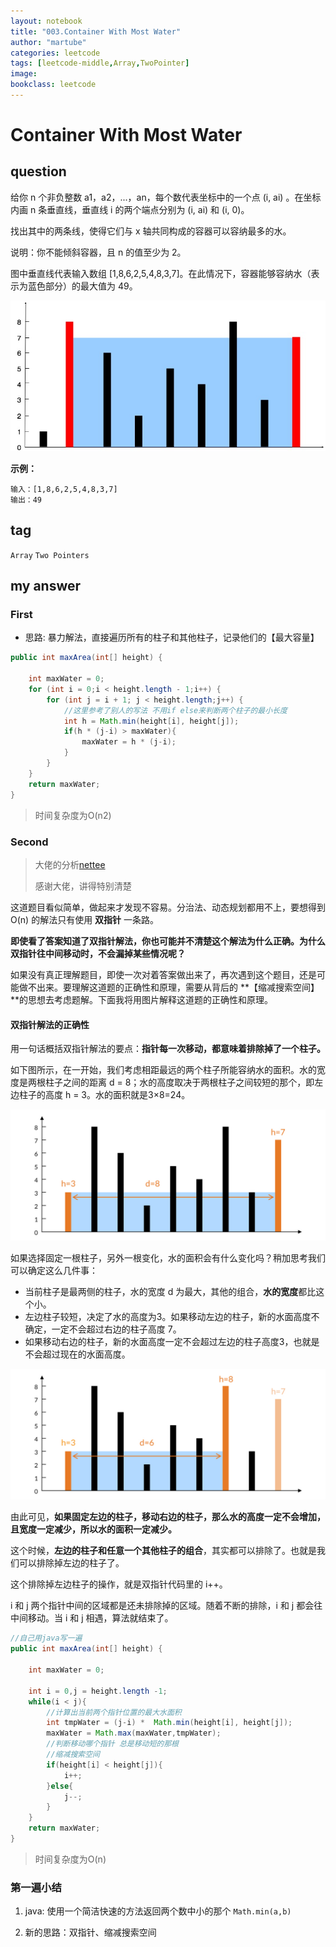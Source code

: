 ```yaml
---
layout: notebook
title: "003.Container With Most Water"
author: "martube"
categories: leetcode
tags: [leetcode-middle,Array,TwoPointer]
image: 
bookclass: leetcode
---
```


# Container With Most Water

## question

给你 n 个非负整数 a1，a2，...，an，每个数代表坐标中的一个点 (i, ai) 。在坐标内画 n 条垂直线，垂直线 i 的两个端点分别为 (i, ai) 和 (i, 0)。

找出其中的两条线，使得它们与 x 轴共同构成的容器可以容纳最多的水。

说明：你不能倾斜容器，且 n 的值至少为 2。

图中垂直线代表输入数组 [1,8,6,2,5,4,8,3,7]。在此情况下，容器能够容纳水（表示为蓝色部分）的最大值为 49。

![water](/assets/img/leetcode/ContainerWithMostWater_question.jpg)


**示例：**

```
输入：[1,8,6,2,5,4,8,3,7]
输出：49
```


## tag

`Array` `Two Pointers`

## my answer

### First

* 思路: 暴力解法，直接遍历所有的柱子和其他柱子，记录他们的【最大容量】

```java
public int maxArea(int[] height) {

    int maxWater = 0;
    for (int i = 0;i < height.length - 1;i++) {
        for (int j = i + 1; j < height.length;j++) {
            //这里参考了别人的写法 不用if else来判断两个柱子的最小长度
            int h = Math.min(height[i], height[j]);
            if(h * (j-i) > maxWater){
                maxWater = h * (j-i);
            }
        }
    }
    return maxWater;
}
```
> 时间复杂度为O(n2)

### Second

> 大佬的分析[nettee](https://leetcode-cn.com/problems/container-with-most-water/solution/on-shuang-zhi-zhen-jie-fa-li-jie-zheng-que-xing-tu/)
> 
> 感谢大佬，讲得特别清楚

这道题目看似简单，做起来才发现不容易。分治法、动态规划都用不上，要想得到O(n) 的解法只有使用 **双指针** 一条路。

**即使看了答案知道了双指针解法，你也可能并不清楚这个解法为什么正确。为什么双指针往中间移动时，不会漏掉某些情况呢？**

如果没有真正理解题目，即使一次对着答案做出来了，再次遇到这个题目，还是可能做不出来。要理解这道题的正确性和原理，需要从背后的 **【缩减搜索空间】**的思想去考虑题解。下面我将用图片解释这道题的正确性和原理。

#### 双指针解法的正确性

用一句话概括双指针解法的要点：**指针每一次移动，都意味着排除掉了一个柱子。**

如下图所示，在一开始，我们考虑相距最远的两个柱子所能容纳水的面积。水的宽度是两根柱子之间的距离 d = 8；水的高度取决于两根柱子之间较短的那个，即左边柱子的高度 h = 3。水的面积就是3×8=24。

![TwoPointer1](/assets/img/leetcode/ContainerWithMostWater_TwoPointer1.jpg)

如果选择固定一根柱子，另外一根变化，水的面积会有什么变化吗？稍加思考我们可以确定这么几件事：

* 当前柱子是最两侧的柱子，水的宽度 d 为最大，其他的组合，**水的宽度**都比这个小。
* 左边柱子较短，决定了水的高度为3。如果移动左边的柱子，新的水面高度不确定，一定不会超过右边的柱子高度 7。
* 如果移动右边的柱子，新的水面高度一定不会超过左边的柱子高度3，也就是不会超过现在的水面高度。

![TwoPointer2](/assets/img/leetcode/ContainerWithMostWater_TwoPointer2.jpg)

由此可见，**如果固定左边的柱子，移动右边的柱子，那么水的高度一定不会增加，且宽度一定减少，所以水的面积一定减少。**

这个时候，**左边的柱子和任意一个其他柱子的组合**，其实都可以排除了。也就是我们可以排除掉左边的柱子了。

这个排除掉左边柱子的操作，就是双指针代码里的 i++。

i 和 j 两个指针中间的区域都是还未排除掉的区域。随着不断的排除，i 和 j 都会往中间移动。当 i 和 j 相遇，算法就结束了。

```java
//自己用java写一遍
public int maxArea(int[] height) {

    int maxWater = 0;

    int i = 0,j = height.length -1;
    while(i < j){
        //计算出当前两个指针位置的最大水面积
        int tmpWater = (j-i) *  Math.min(height[i], height[j]);
        maxWater = Math.max(maxWater,tmpWater);
        //判断移动哪个指针 总是移动短的那根
        //缩减搜索空间
        if(height[i] < height[j]){
            i++;
        }else{
            j--;
        }
    }
    return maxWater;
}

```

> 时间复杂度为O(n)

### 第一遍小结

1. java: 使用一个简洁快速的方法返回两个数中小的那个 `Math.min(a,b)`

2. 新的思路：双指针、缩减搜索空间






